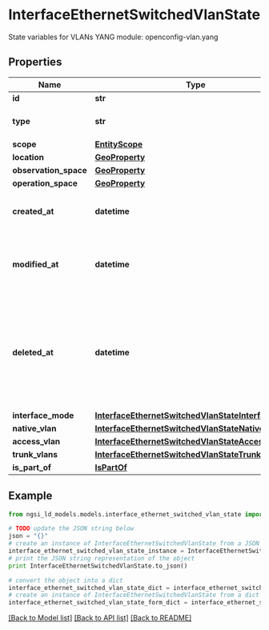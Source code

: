 # InterfaceEthernetSwitchedVlanState

State variables for VLANs  YANG module: openconfig-vlan.yang 

## Properties

Name | Type | Description | Notes
------------ | ------------- | ------------- | -------------
**id** | **str** | Entity id.  | [optional] 
**type** | **str** | NGSI-LD Entity identifier. It has to be InterfaceEthernetSwitchedVlanState. | [default to 'InterfaceEthernetSwitchedVlanState']
**scope** | [**EntityScope**](EntityScope.md) |  | [optional] 
**location** | [**GeoProperty**](GeoProperty.md) |  | [optional] 
**observation_space** | [**GeoProperty**](GeoProperty.md) |  | [optional] 
**operation_space** | [**GeoProperty**](GeoProperty.md) |  | [optional] 
**created_at** | **datetime** | Is defined as the temporal Property at which the Entity, Property or Relationship was entered into an NGSI-LD system.  | [optional] [readonly] 
**modified_at** | **datetime** | Is defined as the temporal Property at which the Entity, Property or Relationship was last modified in an NGSI-LD system, e.g. in order to correct a previously entered incorrect value.  | [optional] [readonly] 
**deleted_at** | **datetime** | Is defined as the temporal Property at which the Entity, Property or Relationship was deleted from an NGSI-LD system.  Entity deletion timestamp. See clause 4.8 It is only used in notifications reporting deletions and in the Temporal Representation of Entities (clause 4.5.6), Properties (clause 4.5.7), Relationships (clause 4.5.8) and LanguageProperties (clause 5.2.32).  | [optional] [readonly] 
**interface_mode** | [**InterfaceEthernetSwitchedVlanStateInterfaceMode**](InterfaceEthernetSwitchedVlanStateInterfaceMode.md) |  | [optional] 
**native_vlan** | [**InterfaceEthernetSwitchedVlanStateNativeVlan**](InterfaceEthernetSwitchedVlanStateNativeVlan.md) |  | [optional] 
**access_vlan** | [**InterfaceEthernetSwitchedVlanStateAccessVlan**](InterfaceEthernetSwitchedVlanStateAccessVlan.md) |  | [optional] 
**trunk_vlans** | [**InterfaceEthernetSwitchedVlanStateTrunkVlans**](InterfaceEthernetSwitchedVlanStateTrunkVlans.md) |  | [optional] 
**is_part_of** | [**IsPartOf**](IsPartOf.md) |  | 

## Example

```python
from ngsi_ld_models.models.interface_ethernet_switched_vlan_state import InterfaceEthernetSwitchedVlanState

# TODO update the JSON string below
json = "{}"
# create an instance of InterfaceEthernetSwitchedVlanState from a JSON string
interface_ethernet_switched_vlan_state_instance = InterfaceEthernetSwitchedVlanState.from_json(json)
# print the JSON string representation of the object
print InterfaceEthernetSwitchedVlanState.to_json()

# convert the object into a dict
interface_ethernet_switched_vlan_state_dict = interface_ethernet_switched_vlan_state_instance.to_dict()
# create an instance of InterfaceEthernetSwitchedVlanState from a dict
interface_ethernet_switched_vlan_state_form_dict = interface_ethernet_switched_vlan_state.from_dict(interface_ethernet_switched_vlan_state_dict)
```
[[Back to Model list]](../README.md#documentation-for-models) [[Back to API list]](../README.md#documentation-for-api-endpoints) [[Back to README]](../README.md)


